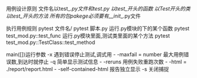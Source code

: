 用例设计原则
    文件名以test_*.py文件和*_test.py
    以test_开头的函数
    以Test开头的类
    以test_开头的方法
    所有的包pakege必须要有__init__.py文件

执行用例规则
        pytest 文件名/
        pytest 脚本.py
    运行.py模块的下的某个函数
        pytest test_mod.py::test_func
    运行.py模块里面,测试类里面的某个方法
        pytest test_mod.py::TestClass::test_method
    
main([])运行参数
    -x 遇到错误停止测试,调式用
    - -maxfail = number     最大用例错误数,到达时就停止
    -q  简单显示测试信息
    - -reruns   用例失败重跑次数
    - -html = ./report/report.html
    - -self-contained-html  报告独立显示
    -s 关闭捕捉